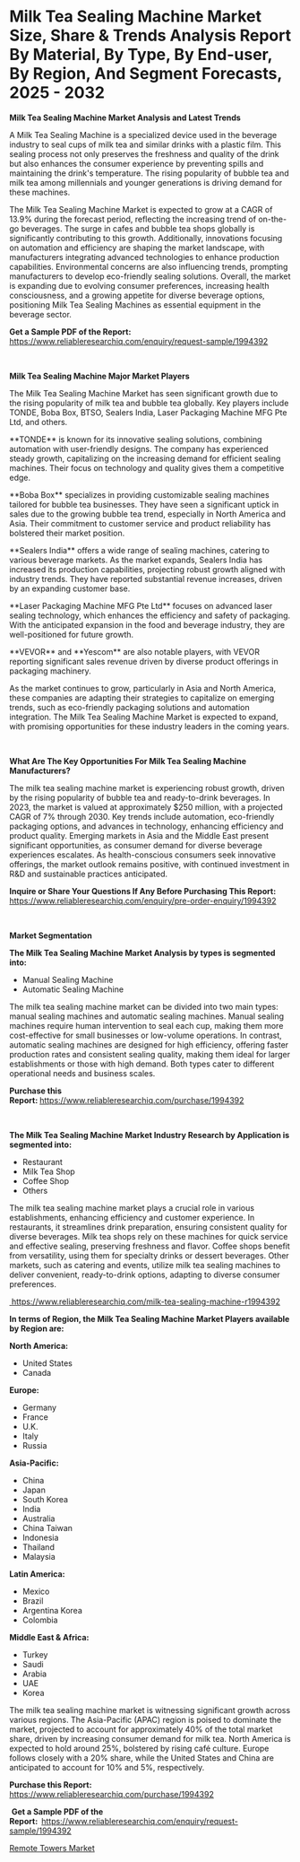 <p><h1>Milk Tea Sealing Machine Market Size, Share & Trends Analysis Report By Material, By Type, By End-user, By Region, And Segment Forecasts, 2025 - 2032</h1></p><p><strong>Milk Tea Sealing Machine Market Analysis and Latest Trends</strong></p>
<p><p>A Milk Tea Sealing Machine is a specialized device used in the beverage industry to seal cups of milk tea and similar drinks with a plastic film. This sealing process not only preserves the freshness and quality of the drink but also enhances the consumer experience by preventing spills and maintaining the drink's temperature. The rising popularity of bubble tea and milk tea among millennials and younger generations is driving demand for these machines.</p><p>The Milk Tea Sealing Machine Market is expected to grow at a CAGR of 13.9% during the forecast period, reflecting the increasing trend of on-the-go beverages. The surge in cafes and bubble tea shops globally is significantly contributing to this growth. Additionally, innovations focusing on automation and efficiency are shaping the market landscape, with manufacturers integrating advanced technologies to enhance production capabilities. Environmental concerns are also influencing trends, prompting manufacturers to develop eco-friendly sealing solutions. Overall, the market is expanding due to evolving consumer preferences, increasing health consciousness, and a growing appetite for diverse beverage options, positioning Milk Tea Sealing Machines as essential equipment in the beverage sector.</p></p>
<p><strong>Get a Sample PDF of the Report:&nbsp;</strong> <a href="https://www.reliableresearchiq.com/enquiry/request-sample/1994392?utm_campaign=3068&utm_medium=2&utm_source=Github&utm_content=ia&utm_term=10042025&utm_id=milk-tea-sealing-machine">https://www.reliableresearchiq.com/enquiry/request-sample/1994392</a></p>
<p>&nbsp;</p>
<p><strong>Milk Tea Sealing Machine Major Market Players</strong></p>
<p><p>The Milk Tea Sealing Machine Market has seen significant growth due to the rising popularity of milk tea and bubble tea globally. Key players include TONDE, Boba Box, BTSO, Sealers India, Laser Packaging Machine MFG Pte Ltd, and others.</p><p>**TONDE** is known for its innovative sealing solutions, combining automation with user-friendly designs. The company has experienced steady growth, capitalizing on the increasing demand for efficient sealing machines. Their focus on technology and quality gives them a competitive edge.</p><p>**Boba Box** specializes in providing customizable sealing machines tailored for bubble tea businesses. They have seen a significant uptick in sales due to the growing bubble tea trend, especially in North America and Asia. Their commitment to customer service and product reliability has bolstered their market position.</p><p>**Sealers India** offers a wide range of sealing machines, catering to various beverage markets. As the market expands, Sealers India has increased its production capabilities, projecting robust growth aligned with industry trends. They have reported substantial revenue increases, driven by an expanding customer base.</p><p>**Laser Packaging Machine MFG Pte Ltd** focuses on advanced laser sealing technology, which enhances the efficiency and safety of packaging. With the anticipated expansion in the food and beverage industry, they are well-positioned for future growth.</p><p>**VEVOR** and **Yescom** are also notable players, with VEVOR reporting significant sales revenue driven by diverse product offerings in packaging machinery.</p><p>As the market continues to grow, particularly in Asia and North America, these companies are adapting their strategies to capitalize on emerging trends, such as eco-friendly packaging solutions and automation integration. The Milk Tea Sealing Machine Market is expected to expand, with promising opportunities for these industry leaders in the coming years.</p></p>
<p>&nbsp;</p>
<p><strong>What Are The Key Opportunities For Milk Tea Sealing Machine Manufacturers?</strong></p>
<p><p>The milk tea sealing machine market is experiencing robust growth, driven by the rising popularity of bubble tea and ready-to-drink beverages. In 2023, the market is valued at approximately $250 million, with a projected CAGR of 7% through 2030. Key trends include automation, eco-friendly packaging options, and advances in technology, enhancing efficiency and product quality. Emerging markets in Asia and the Middle East present significant opportunities, as consumer demand for diverse beverage experiences escalates. As health-conscious consumers seek innovative offerings, the market outlook remains positive, with continued investment in R&D and sustainable practices anticipated.</p></p>
<p><strong>Inquire or Share Your Questions If Any Before Purchasing This Report:</strong> <a href="https://www.reliableresearchiq.com/enquiry/pre-order-enquiry/1994392?utm_campaign=3068&utm_medium=2&utm_source=Github&utm_content=ia&utm_term=10042025&utm_id=milk-tea-sealing-machine">https://www.reliableresearchiq.com/enquiry/pre-order-enquiry/1994392</a></p>
<p>&nbsp;</p>
<p><strong>Market Segmentation</strong></p>
<p><strong>The Milk Tea Sealing Machine Market Analysis by types is segmented into:</strong></p>
<p><ul><li>Manual Sealing Machine</li><li>Automatic Sealing Machine</li></ul></p>
<p><p>The milk tea sealing machine market can be divided into two main types: manual sealing machines and automatic sealing machines. Manual sealing machines require human intervention to seal each cup, making them more cost-effective for small businesses or low-volume operations. In contrast, automatic sealing machines are designed for high efficiency, offering faster production rates and consistent sealing quality, making them ideal for larger establishments or those with high demand. Both types cater to different operational needs and business scales.</p></p>
<p><strong>Purchase this Report:&nbsp;</strong><a href="https://www.reliableresearchiq.com/purchase/1994392?utm_campaign=3068&utm_medium=2&utm_source=Github&utm_content=ia&utm_term=10042025&utm_id=milk-tea-sealing-machine">https://www.reliableresearchiq.com/purchase/1994392</a></p>
<p>&nbsp;</p>
<p><strong>The Milk Tea Sealing Machine Market Industry Research by Application is segmented into:</strong></p>
<p><ul><li>Restaurant</li><li>Milk Tea Shop</li><li>Coffee Shop</li><li>Others</li></ul></p>
<p><p>The milk tea sealing machine market plays a crucial role in various establishments, enhancing efficiency and customer experience. In restaurants, it streamlines drink preparation, ensuring consistent quality for diverse beverages. Milk tea shops rely on these machines for quick service and effective sealing, preserving freshness and flavor. Coffee shops benefit from versatility, using them for specialty drinks or dessert beverages. Other markets, such as catering and events, utilize milk tea sealing machines to deliver convenient, ready-to-drink options, adapting to diverse consumer preferences.</p></p>
<p><a href="https://www.reliableresearchiq.com/milk-tea-sealing-machine-r1994392?utm_campaign=3068&utm_medium=2&utm_source=Github&utm_content=ia&utm_term=10042025&utm_id=milk-tea-sealing-machine">&nbsp;https://www.reliableresearchiq.com/milk-tea-sealing-machine-r1994392</a></p>
<p><strong>In terms of Region, the Milk Tea Sealing Machine Market Players available by Region are:</strong></p>
<p>
    <p> <strong> North America: </strong>
        <ul>
            <li>United States</li>
            <li>Canada</li>
        </ul>
        </p> 
    <p> <strong> Europe: </strong>
        <ul>
            <li>Germany</li>
            <li>France</li>
            <li>U.K.</li>
            <li>Italy</li>
            <li>Russia</li>
        </ul>
        </p> 
    <p> <strong> Asia-Pacific: </strong>
        <ul>
            <li>China</li>
            <li>Japan</li>
            <li>South Korea</li>
            <li>India</li>
            <li>Australia</li>
            <li>China Taiwan</li>
            <li>Indonesia</li>
            <li>Thailand</li>
            <li>Malaysia</li>
        </ul>
        </p> 
    <p> <strong> Latin America: </strong>
        <ul>
            <li>Mexico</li>
            <li>Brazil</li>
            <li>Argentina Korea</li>
            <li>Colombia</li>
        </ul>
        </p> 
    <p> <strong> Middle East & Africa: </strong>
        <ul>
            <li>Turkey</li>
            <li>Saudi</li>
            <li>Arabia</li>
            <li>UAE</li>
            <li>Korea</li>
        </ul>
    </p>
    </p>
<p><p>The milk tea sealing machine market is witnessing significant growth across various regions. The Asia-Pacific (APAC) region is poised to dominate the market, projected to account for approximately 40% of the total market share, driven by increasing consumer demand for milk tea. North America is expected to hold around 25%, bolstered by rising café culture. Europe follows closely with a 20% share, while the United States and China are anticipated to account for 10% and 5%, respectively.</p></p>
<p><strong>Purchase this Report: </strong><a href="https://www.reliableresearchiq.com/purchase/1994392?utm_campaign=3068&utm_medium=2&utm_source=Github&utm_content=ia&utm_term=10042025&utm_id=milk-tea-sealing-machine">https://www.reliableresearchiq.com/purchase/1994392</a></p>
<p>&nbsp;<strong>Get a Sample PDF of the Report:&nbsp;&nbsp;</strong><a href="https://www.reliableresearchiq.com/enquiry/request-sample/1994392?utm_campaign=3068&utm_medium=2&utm_source=Github&utm_content=ia&utm_term=10042025&utm_id=milk-tea-sealing-machine">https://www.reliableresearchiq.com/enquiry/request-sample/1994392</a></p>
<p><strong></strong></p>
<p><p><a href="https://github.com/rvadencho/Market-Research-Report-List-1/blob/main/remote-towers-market.md?utm_campaign=3068&utm_medium=2&utm_source=Github&utm_content=ia&utm_term=10042025&utm_id=milk-tea-sealing-machine">Remote Towers Market</a></p></p>